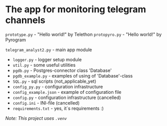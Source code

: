 # The app for monitoring telegram channels

`prototype.py` - "Hello world!" by Telethon
`protopyro.py` - "Hello world!" by Pyrogram

`telegram_analyst2.py` - main app module
* `logger.py` - logger setup module
* `util.py` - some useful utilities
* `pgdb.py` - Postgres-connector class 'Database'
* `pgdb_example.py` - examples of using of 'Database'-class
* `SQL.py` - sql scripts (not_applicable_yet)
* `config_py.py` - configuration infrastructure
* `config_example.json` - example of configuration file
* `config.py` - configuration infrastructure (cancelled)
* `config.ini` - INI-file (cancelled) 
* `requirements.txt` - yes, it`s requirements :)


_Note: This project uses `.venv`_
